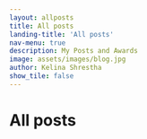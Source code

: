 ```yaml
---
layout: allposts
title: All posts
landing-title: 'All posts'
nav-menu: true
description: My Posts and Awards
image: assets/images/blog.jpg
author: Kelina Shrestha
show_tile: false
---
```


<h1>All posts</h1>
